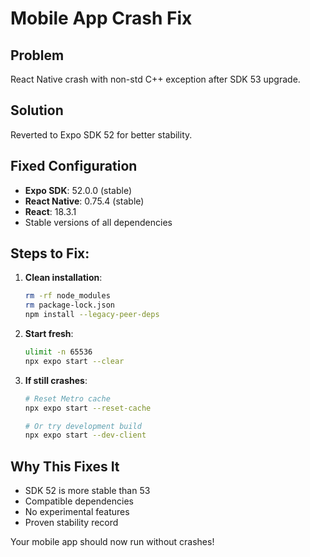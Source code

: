 # Mobile App Crash Fix

## Problem
React Native crash with non-std C++ exception after SDK 53 upgrade.

## Solution
Reverted to Expo SDK 52 for better stability.

## Fixed Configuration
- **Expo SDK**: 52.0.0 (stable)
- **React Native**: 0.75.4 (stable)
- **React**: 18.3.1
- Stable versions of all dependencies

## Steps to Fix:
1. **Clean installation**:
   ```bash
   rm -rf node_modules
   rm package-lock.json
   npm install --legacy-peer-deps
   ```

2. **Start fresh**:
   ```bash
   ulimit -n 65536
   npx expo start --clear
   ```

3. **If still crashes**:
   ```bash
   # Reset Metro cache
   npx expo start --reset-cache
   
   # Or try development build
   npx expo start --dev-client
   ```

## Why This Fixes It
- SDK 52 is more stable than 53
- Compatible dependencies
- No experimental features
- Proven stability record

Your mobile app should now run without crashes!